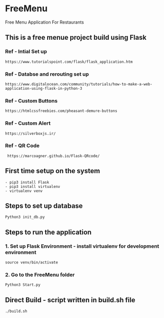 # FreeMenu
Free Menu Application For Restaurants

## This is a free menue project build using Flask 

### Ref - Intial Set up
	https://www.tutorialspoint.com/flask/flask_application.htm
### Ref - Databse and rerouting set up
	https://www.digitalocean.com/community/tutorials/how-to-make-a-web-application-using-flask-in-python-3

<!-- Resources -->
<!-- Button -->
### Ref - Custom Buttons
	https://htmlcssfreebies.com/pheasant-demure-buttons

<!-- Button -->
### Ref - Custom Alert
	https://silverboxjs.ir/

<!-- QR Code -->
### Ref - QR Code
	 https://marcoagner.github.io/Flask-QRcode/

## First time setup on the system
	- pip3 install Flask
	- pip3 install virtualenv
	- virtualenv venv

## Steps to set up database
	Python3 init_db.py

## Steps to run the application

### 1. Set up Flask Environment - install virtualenv for development environment		

	source venv/bin/activate

### 2. Go to the FreeMenu folder

	Python3 Start.py

## Direct Build - script written in build.sh file

	./build.sh



